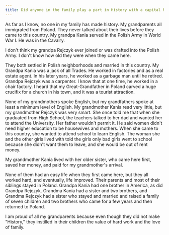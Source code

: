 ```yaml
---
title: Did anyone in the family play a part in History with a capital h?
---
```


As far as I know, no one in my family has made history. My grandparents all immigrated from Poland. They never talked about their lives before they came to this country. My grandpa Kania served in the Polish Army in World War I. He was in the Cavalry.

I don't think my grandpa Rejczyk ever joined or was drafted into the Polish Army. I don't know how old they were when they came here.

They both settled in Polish neighborhoods and married in this country. My Grandpa Kania was a jack of all Trades. He worked in factories and as a real estate agent. In his later years, he worked as a garbage man until he retired. Grandpa Rejczyk was a carpenter. I know that at one time, he worked in a chair factory. I heard that my Great-Grandfather in Poland carved a huge crucifix for a church in his town, and it was a tourist attraction.

None of my grandmothers spoke English, but my grandfathers spoke at least a minimum level of English. My grandmother Kania read very little, but my grandmother Rejczyk was very smart. She once told me that when she graduated from High School, the teachers talked to her dad and wanted her to attend the University. Her father wouldn't permit it. He said women didn't need higher education to be housewives and mothers. When she came to this country, she wanted to attend school to learn English. The woman she and the other girls lived with told the girls only bad girls went to school because she didn't want them to leave, and she would be out of rent money.

My grandmother Kania lived with her older sister, who came here first, saved her money, and paid for my grandmother's arrival.

None of them had an easy life when they first came here, but they all worked hard, and eventually, life improved. Their parents and most of their siblings stayed in Poland. Grandpa Kania had one brother in America, as did Grandpa Rejczyk. Grandma Kania had a sister and two brothers, and Grandma Rejczyk had a sister who stayed and married and raised a family of seven children and two brothers who came for a few years and then returned to Poland.

I am proud of all my grandparents because even though they did not make "History," they instilled in their children the value of hard work and the love of family.
